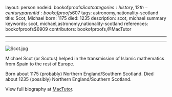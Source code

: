 layout: person
nodeid: bookofproofs$Scot
categories: history,12th-century
parentid: bookofproofs$607
tags: astronomy,nationality-scotland
title: Scot, Michael
born: 1175
died: 1235
description: scot, michael summary
keywords: scot, michael,astronomy,nationality-scotland
references: bookofproofs$6909
contributors: bookofproofs,@MacTutor

---


---

![Scot.jpg](https://github.com/bookofproofs/bookofproofs.github.io/blob/main/_sources/images/portraits/Scot.jpg?raw=true)

Michael Scot (or Scotus) helped in the transmission of Islamic mathematics from Spain to the rest of Europe.

Born about 1175 (probably) Northern England/Southern Scotland. Died about 1235 (possibly) Northern England/Southern Scotland.


View full biography at [MacTutor](https://mathshistory.st-andrews.ac.uk/Biographies/Scot/).